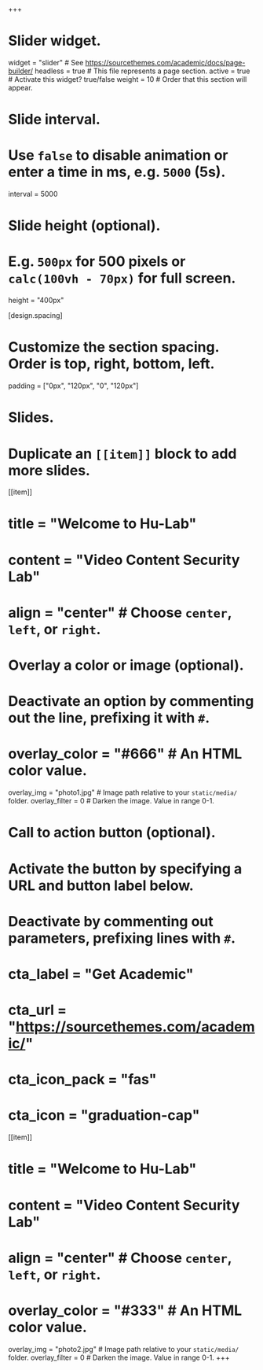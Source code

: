 +++
# Slider widget.
widget = "slider"  # See https://sourcethemes.com/academic/docs/page-builder/
headless = true  # This file represents a page section.
active = true  # Activate this widget? true/false
weight = 10  # Order that this section will appear.

# Slide interval.
# Use `false` to disable animation or enter a time in ms, e.g. `5000` (5s).
interval = 5000

# Slide height (optional).
# E.g. `500px` for 500 pixels or `calc(100vh - 70px)` for full screen.
height = "400px"

[design.spacing]
  # Customize the section spacing. Order is top, right, bottom, left.
  padding = ["0px", "120px", "0", "120px"]

# Slides.
# Duplicate an `[[item]]` block to add more slides.
[[item]]
  # title = "Welcome to Hu-Lab"
  # content = "Video Content Security Lab"
  # align = "center"  # Choose `center`, `left`, or `right`.

  # Overlay a color or image (optional).
  #   Deactivate an option by commenting out the line, prefixing it with `#`.
  # overlay_color = "#666"  # An HTML color value.
  overlay_img = "photo1.jpg"  # Image path relative to your `static/media/` folder.
  overlay_filter = 0  # Darken the image. Value in range 0-1.

  # Call to action button (optional).
  #   Activate the button by specifying a URL and button label below.
  #   Deactivate by commenting out parameters, prefixing lines with `#`.
  # cta_label = "Get Academic"
  # cta_url = "https://sourcethemes.com/academic/"
  # cta_icon_pack = "fas"
  # cta_icon = "graduation-cap"

[[item]]
  # title = "Welcome to Hu-Lab"
  # content = "Video Content Security Lab"
  # align = "center"  # Choose `center`, `left`, or `right`.

  # overlay_color = "#333"  # An HTML color value.
  overlay_img = "photo2.jpg"  # Image path relative to your `static/media/` folder.
  overlay_filter = 0  # Darken the image. Value in range 0-1.
+++
